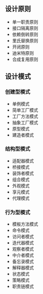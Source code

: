 ## 设计原则

- 单一职责原则
- 接口隔离原则
- 依赖倒转原则
- 里氏替换原则
- 开闭原则
- 迪米特原则
- 合成复用原则

## 设计模式

### 创建型模式

- 单例模式
- 简单工厂模式
- 工厂方法模式
- 抽象工厂模式
- 原型模式
- 建造者模式

### 结构型模式

- 适配器模式
- 桥接模式
- 装饰者模式
- 组合模式
- 外观模式
- 享元模式
- 代理模式

### 行为型模式

- 模板方法模式
- 命令模式
- 访问者模式
- 迭代器模式
- 观察者模式
- 中介者模式
- 备忘录模式
- 解释器模式
- 状态模式
- 策略模式
- 职责链模式